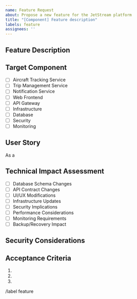 ```yaml
---
name: Feature Request
about: Propose a new feature for the JetStream platform
title: "[Component] Feature description"
labels: feature
assignees: ''
---
```


<!-- 
Please follow this template carefully to ensure your feature request contains all necessary information.
The title should follow the format: [Component] Brief description (e.g., [Aircraft Tracking] Add real-time altitude tracking)
-->

## Feature Description
<!-- Provide a detailed description of the proposed feature including technical considerations. Minimum 200 characters. -->




## Target Component
<!-- Select the primary component(s) this feature affects. At least one must be selected. -->
- [ ] Aircraft Tracking Service
- [ ] Trip Management Service
- [ ] Notification Service
- [ ] Web Frontend
- [ ] API Gateway
- [ ] Infrastructure
- [ ] Database
- [ ] Security
- [ ] Monitoring

## User Story
<!-- Format: As a [role], I want [feature] so that [benefit] -->
As a 


## Technical Impact Assessment
<!-- Select all areas that will be impacted by this feature -->
- [ ] Database Schema Changes
- [ ] API Contract Changes
- [ ] UI/UX Modifications
- [ ] Infrastructure Updates
- [ ] Security Implications
- [ ] Performance Considerations
- [ ] Monitoring Requirements
- [ ] Backup/Recovery Impact

## Security Considerations
<!-- Required if Security Implications is checked above -->
<!-- Detail any security implications including authentication, authorization, and data protection requirements -->




## Acceptance Criteria
<!-- List at least 3 specific, testable criteria that must be met for this feature to be considered complete -->
1. 
2. 
3. 

<!-- 
This template will automatically:
- Assign appropriate team members based on the selected component
- Apply relevant labels
- Trigger necessary reviews based on impact assessment
- Send notifications to relevant Teams channels
-->

/label feature